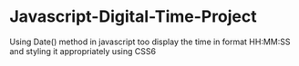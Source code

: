 # Javascript-Digital-Time-Project
Using Date() method in javascript too display the time in format HH:MM:SS and styling it appropriately using CSS6
